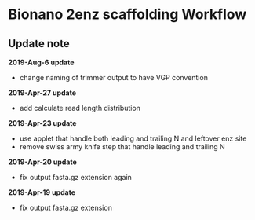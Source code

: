 # Bionano 2enz scaffolding Workflow
## Update note

**2019-Aug-6 update**
- change naming of trimmer output to have VGP convention

**2019-Apr-27 update**
- add calculate read length distribution

**2019-Apr-23 update**
- use applet that handle both leading and trailing N and leftover enz site 
- remove swiss army knife step that handle leading and trailing N 

**2019-Apr-20 update**
- fix output fasta.gz extension again

**2019-Apr-19 update**
- fix output fasta.gz extension
